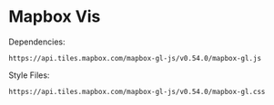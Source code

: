 # Mapbox Vis

Dependencies:

```
https://api.tiles.mapbox.com/mapbox-gl-js/v0.54.0/mapbox-gl.js
```

Style Files:

```
https://api.tiles.mapbox.com/mapbox-gl-js/v0.54.0/mapbox-gl.css
```
